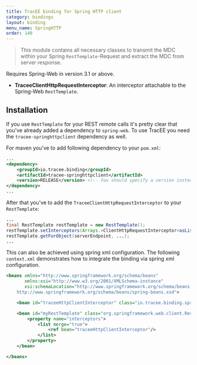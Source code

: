 ```yaml
---
title: TracEE binding for Spring HTTP client
category: bindings
layout: binding
menu_name: SpringHTTP
order: 140
---
```


> This module contains all necessary classes to transmit the MDC within your Spring `RestTemplate`-Request and extract the MDC from server response.

Requires Spring-Web in version 3.1 or above.

 * __TraceeClientHttpRequestInterceptor__: An interceptor attachable to the Spring-Web `RestTemplate`.

## Installation

If you use `RestTemplate` for your REST remote calls it's pretty clear that you've already added a dependency to `spring-web`. To use TracEE you need the `tracee-springhttpclient` dependency as well.

For maven you've to add following dependency to your `pom.xml`:

```xml
...
<dependency>
	<groupId>io.tracee.binding</groupId>
    <artifactId>tracee-springhttpclient</artifactId>
    <version>RELEASE</version> <!-- You should specify a version instead -->
</dependency>
...
```

After that you've to add the `TraceeClientHttpRequestInterceptor` to your `RestTemplate`:

```java
...
final RestTemplate restTemplate = new RestTemplate();
restTemplate.setInterceptors(Arrays.<ClientHttpRequestInterceptor>asList(new TraceeClientHttpRequestInterceptor()));
restTemplate.getForObject(serverEndpoint, ...);
...
```

This can also be achieved using spring xml configuration. The following `context.xml` demonstrates how to integrate the binding via spring xml configuration.

```xml
<beans xmlns="http://www.springframework.org/schema/beans"
	   xmlns:xsi="http://www.w3.org/2001/XMLSchema-instance"
	   xsi:schemaLocation="http://www.springframework.org/schema/beans
    http://www.springframework.org/schema/beans/spring-beans.xsd">

	<bean id="traceeHttpClientInterceptor" class="io.tracee.binding.springhttpclient.TraceeClientHttpRequestInterceptor"/>

	<bean id="myRestTemplate" class="org.springframework.web.client.RestTemplate">
		<property name="interceptors">
			<list merge="true">
				<ref bean="traceeHttpClientInterceptor"/>
			</list>
		</property>
	</bean>

</beans>

```
